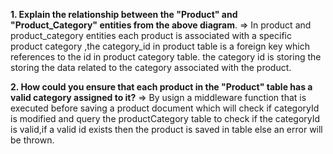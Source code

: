 **1. Explain the relationship between the "Product" and "Product_Category" entities from the above diagram**.
 => In product and product_category entities each product is associated with a specific product category ,the category_id in  product table is a foreign key which references to the id in product category table.
  the category id is storing the storing the data related to the category associated with the product.



**2. How could you ensure that each product in the "Product" table has a valid category assigned to it?**
=> By usign a middleware function that is executed before saving a product document which will check if categoryId is modified and query the productCategory table to check if the categoryId is valid,if a valid id exists then the product is saved in  table else an error will be thrown. 
